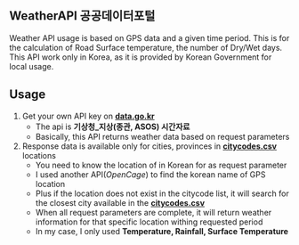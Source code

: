 ## WeatherAPI 공공데이터포털
Weather API usage is based on GPS data and a given time period. This is for the calculation of Road Surface temperature, the number of Dry/Wet days.
This API work only in Korea, as it is provided by Korean Government for local usage.

## Usage

1. Get your own API key on [**data.go.kr**](www.data.go.kr) <br>
	- The api is **기상청_지상(종관, ASOS) 시간자료** <br>
	- Basically, this API returns weather data based on request parameters
2. Response data is available only for cities, provinces in <u> **citycodes.csv** </u> locations
	- You need to know the location of in Korean for as request parameter
	- I used another API(*OpenCage*) to find the korean name of GPS location
	- Plus if the location does not exist in the citycode list, it will search for the closest city available in the <u> **citycodes.csv** </u>
	- When all request parameters are complete, it will return weather information for that specific location withing requested period
	- In my case, I only used **Temperature, Rainfall, Surface Temperature**
